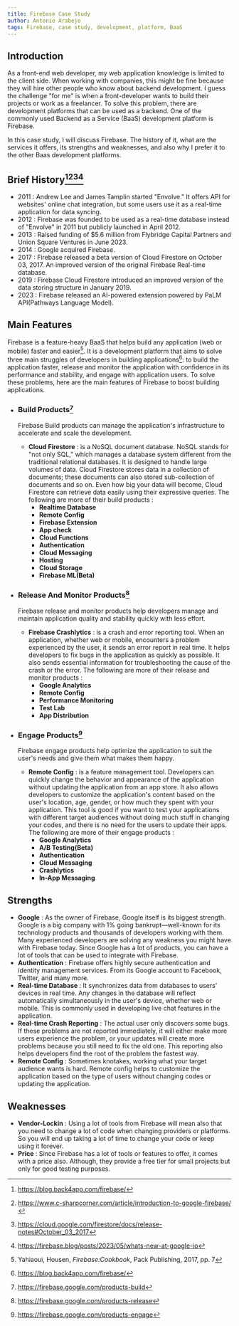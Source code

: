 ```yaml
---
title: Firebase Case Study
author: Antonio Arabejo
tags: Firebase, case study, development, platform, BaaS
---
```


## Introduction

As a front-end web developer, my web application knowledge is limited to the client side. When working with companies, this might be fine because they will hire other people who know about backend development. I guess the challenge "for me" is when a front-developer wants to  build their projects or work as a freelancer. To solve this problem, there are development platforms that can be used as a backend. One of the commonly used Backend as a Service (BaaS) development platform is Firebase.

In this case study, I will discuss Firebase. The history of it, what are the services it offers, its strengths and weaknesses, and also why I prefer it to the other Baas development platforms.

## Brief History[^1][^2][^3][^4]

- 2011 : Andrew Lee and James Tamplin started "Envolve." It offers API for websites' online chat integration, but some users use it as a real-time application for data syncing.
- 2012 : Firebase was founded to be used as a real-time database instead of "Envolve" in 2011 but publicly launched in April 2012.
- 2013 : Raised funding of $5.6 million from Flybridge Capital Partners and Union Square Ventures in June 2023.
- 2014 : Google acquired Firebase.
- 2017 : Firebase released a beta version of Cloud Firestore on October 03, 2017. An improved version of the original Firebase Real-time database.
- 2019 : Firebase Cloud Firestore introduced an improved version of the data storing structure in January 2019.
- 2023 : Firebase released an AI-powered extension powered by PaLM API(Pathways Language Model).

## Main Features

Firebase is a feature-heavy BaaS that helps build any application (web or mobile) faster and easier[^5]. It is a development platform that aims to solve three main struggles of developers in building applications[^6]: to build the application faster, release and monitor the application with confidence in its performance and stability, and engage with application users. To solve these problems, here are the main features of Firebase to boost building applications.

 - ### Build Products[^7]

   Firebase Build products can manage the application's infrastructure to accelerate and scale the development.
   
   - **Cloud Firestore** : is a NoSQL document database. NoSQL stands for "not only SQL," which manages a database system different from the traditional relational databases. It is designed to handle large volumes of data. Cloud Firestore stores data in a collection of documents; these documents can also stored sub-collection of documents and so on. Even how big your data will become, Cloud Firestore can retrieve data easily using their expressive queries. The following are more of their build products :
       - **Realtime Database**
       - **Remote Config**
       - **Firebase Extension**
       - **App check**
       - **Cloud Functions**
       - **Authentication**
       - **Cloud Messaging**
       - **Hosting**
       - **Cloud Storage**
       - **Firebase ML(Beta)**
         
- ### Release And Monitor Products[^8]

  Firebase release and monitor products help developers manage and maintain application quality and stability quickly with less effort.

    - **Firebase Crashlytics** : is a crash and error reporting tool. When an application, whether web or mobile, encounters a problem experienced by the user, it sends an error report in real time. It helps developers to fix bugs in the application as quickly as possible. It also sends essential information for troubleshooting the cause of the crash or the error. The following are more of their release and monitor products :
       - **Google Analytics**
       - **Remote Config**
       - **Performance Monitoring**
       - **Test Lab**
       - **App Distribution**
  
- ### Engage Products[^9]

  Firebase engage products help optimize the application to suit the user's needs and give them what makes them happy.

   - **Remote Config** : is a feature management tool. Developers can quickly change the behavior and appearance of the application without updating the application from an app store. It also allows developers to customize the application's content based on the user's location, age, gender, or how much they spent with your application. This tool is good if you want to test your applications with different target audiences without doing much stuff in changing your codes, and there is no need for the users to update their apps. The following are more of their engage products :
       - **Google Analytics**
       - **A/B Testing(Beta)**
       - **Authentication**
       - **Cloud Messaging**
       - **Crashlytics**
       - **In-App Messaging**

## Strengths

- **Google** : As the owner of Firebase, Google itself is its biggest strength. Google is a big company with 1% going bankrupt—well-known for its technology products and thousands of developers working with them. Many experienced developers are solving any weakness you might have with Firebase today. Since Google has a lot of products, you can have a lot of tools that can be used to integrate with Firebase.
- **Authentication** : Firebase offers highly secure authentication and identity management services. From its Google account to Facebook, Twitter, and many more.
- **Real-time Database** : It synchronizes data from databases to users' devices in real time. Any changes in the database will reflect automatically simultaneously in the user's device, whether web or mobile. This is commonly used in developing live chat features in the application.
- **Real-time Crash Reporting** : The actual user only discovers some bugs. If these problems are not reported immediately, it will either make more users experience the problem, or your updates will create more problems because you still need to fix the old one. This reporting also helps developers find the root of the problem the fastest way.
- **Remote Config** : Sometimes knotakes, working what your target audience wants is hard. Remote config helps to customize the application based on the type of users without changing codes or updating the application.

## Weaknesses

- **Vendor-Lockin** : Using a lot of tools from Firebase will mean also that you need to change a lot of code when changing providers or platforms. So you will end up taking a lot of time to change your code or keep using it forever.
- **Price** : Since Firebase has a lot of tools or features to offer, it comes with a price also. Although, they provide a free tier for small projects but only for good testing purposes.

[^1]: https://blog.back4app.com/firebase/
[^2]: https://www.c-sharpcorner.com/article/introduction-to-google-firebase/
[^3]: https://cloud.google.com/firestore/docs/release-notes#October_03_2017
[^4]: https://firebase.blog/posts/2023/05/whats-new-at-google-io
[^5]: Yahiaoui, Housen, _Firebase:Cookbook_, Pack Publishing, 2017, pp. 7
[^6]: https://blog.back4app.com/firebase/
[^7]: https://firebase.google.com/products-build
[^8]: https://firebase.google.com/products-release
[^9]: https://firebase.google.com/products-engage
